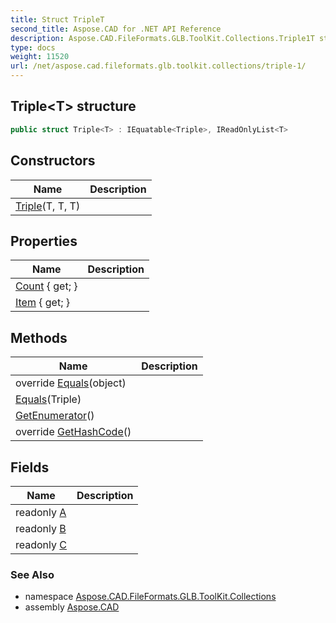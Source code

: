 ```yaml
---
title: Struct TripleT
second_title: Aspose.CAD for .NET API Reference
description: Aspose.CAD.FileFormats.GLB.ToolKit.Collections.Triple1T struct. 
type: docs
weight: 11520
url: /net/aspose.cad.fileformats.glb.toolkit.collections/triple-1/
---
```

## Triple&lt;T&gt; structure

```csharp
public struct Triple<T> : IEquatable<Triple>, IReadOnlyList<T>
```

## Constructors

| Name | Description |
| --- | --- |
| [Triple](triple/)(T, T, T) |  |

## Properties

| Name | Description |
| --- | --- |
| [Count](../../aspose.cad.fileformats.glb.toolkit.collections/triple-1/count/) { get; } |  |
| [Item](../../aspose.cad.fileformats.glb.toolkit.collections/triple-1/item/) { get; } |  |

## Methods

| Name | Description |
| --- | --- |
| override [Equals](../../aspose.cad.fileformats.glb.toolkit.collections/triple-1/equals/#equals_1)(object) |  |
| [Equals](../../aspose.cad.fileformats.glb.toolkit.collections/triple-1/equals/#equals)(Triple) |  |
| [GetEnumerator](../../aspose.cad.fileformats.glb.toolkit.collections/triple-1/getenumerator/)() |  |
| override [GetHashCode](../../aspose.cad.fileformats.glb.toolkit.collections/triple-1/gethashcode/)() |  |

## Fields

| Name | Description |
| --- | --- |
| readonly [A](../../aspose.cad.fileformats.glb.toolkit.collections/triple-1/a/) |  |
| readonly [B](../../aspose.cad.fileformats.glb.toolkit.collections/triple-1/b/) |  |
| readonly [C](../../aspose.cad.fileformats.glb.toolkit.collections/triple-1/c/) |  |

### See Also

* namespace [Aspose.CAD.FileFormats.GLB.ToolKit.Collections](../../aspose.cad.fileformats.glb.toolkit.collections/)
* assembly [Aspose.CAD](../../)


